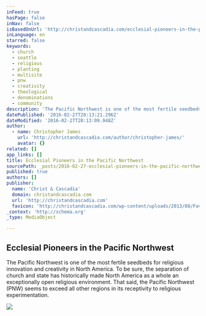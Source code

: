 ```yaml
---
inFeed: true
hasPage: false
inNav: false
isBasedOnUrl: 'http://christandcascadia.com/ecclesial-pioneers-in-the-pacific-northwest-james/'
inLanguage: en
starred: false
keywords:
  - church
  - seattle
  - religious
  - planting
  - multisite
  - pnw
  - creativity
  - theological
  - denominations
  - community
description: 'The Pacific Northwest is one of the most fertile seedbeds for religious innovation and creativity in North America. To be sure, the separation of church and state has historically made North America as a whole an exceptionally open religious environment. That said, the Pacific Northwest (PNW) seems to exceed all other regions in its receptivity to religious experimentation.'
datePublished: '2016-02-27T20:13:21.296Z'
dateModified: '2016-02-27T20:13:09.948Z'
author:
  - name: Christopher James
    url: 'http://christandcascadia.com/author/christopher-james/'
    avatar: {}
related: []
app_links: []
title: Ecclesial Pioneers in the Pacific Northwest
sourcePath: _posts/2016-02-27-ecclesial-pioneers-in-the-pacific-northwest-christ-and-casca.md
published: true
authors: []
publisher:
  name: 'Christ & Cascadia'
  domain: christandcascadia.com
  url: 'http://christandcascadia.com'
  favicon: 'http://christandcascadia.com/wp-content/uploads/2013/08/Favicon-Blue-tree-Cascadia_2-logos-21.jpg'
_context: 'http://schema.org'
_type: MediaObject

---
```

<article style=""><h1>Ecclesial Pioneers in the Pacific Northwest</h1><p>The Pacific Northwest is one of the most fertile seedbeds for religious innovation and creativity in North America. To be sure, the separation of church and state has historically made North America as a whole an exceptionally open religious environment. That said, the Pacific Northwest (PNW) seems to exceed all other regions in its receptivity to religious experimentation.</p><img src="https://s3-us-west-2.amazonaws.com/the-grid-img/p/91702014ba6674887e8db0ed35b41fd37dc31e0b.jpg" /></article>